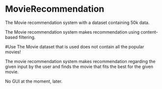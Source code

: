 # MovieRecommendation

The Movie recommendation system with a dataset containing 50k data.

The Movie recommendation system makes recommendation using content-based filtering.

#Use
The Movie dataset that is used does not contain all the popular movies!

The movie recommendation system makes recommendation regarding the given input by the user and finds the movie that fits the best for the given movie.

No GUI at the moment, later.






